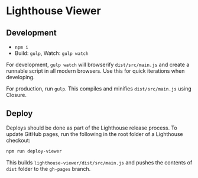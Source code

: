 # Lighthouse Viewer

## Development

* `npm i`
* Build: `gulp`, Watch: `gulp watch`

For development, `gulp watch` will browserify `dist/src/main.js` and create a
runnable script in all modern browsers. Use this for quick iterations when developing.

For production, run `gulp`. This compiles and minifies `dist/src/main.js` using Closure.

## Deploy

Deploys should be done as part of the Lighthouse release process. To update GitHub pages,
run the following in the root folder of a Lighthouse checkout:

```sh
npm run deploy-viewer
```

This builds `lighthouse-viewer/dist/src/main.js` and pushes the contents of `dist` folder
to the `gh-pages` branch.
